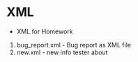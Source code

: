 # XML
- XML for Homework
1. bug_report.xml - Bug report as XML file
2. new.xml - new info tester about
